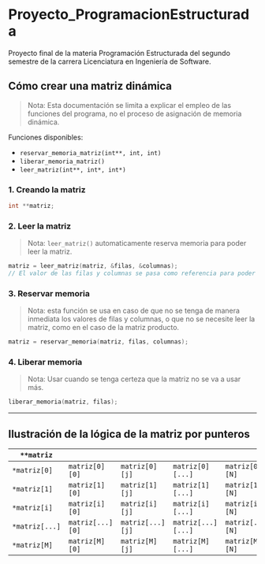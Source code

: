 # Proyecto_ProgramacionEstructurada
Proyecto final de la materia Programación Estructurada del segundo semestre de la carrera Licenciatura en Ingeniería de Software.

## Cómo crear una matriz dinámica
> Nota: Esta documentación se limita a explicar el empleo de las funciones del programa, no el proceso de asignación de memoria dinámica.
>

Funciones disponibles: 

- `reservar_memoria_matriz(int**, int, int)`
- `liberar_memoria_matriz()`
- `leer_matriz(int**, int*, int*)`

### 1. Creando la matriz
```c
int **matriz;
```
### 2. Leer la matriz
> Nota: `leer_matriz()` automaticamente reserva memoria para poder leer la matriz.
```c
matriz = leer_matriz(matriz, &filas, &columnas);
// El valor de las filas y columnas se pasa como referencia para poder ser usadas en funciones como imprimir matriz
```
### 3. Reservar memoria
> Nota: esta función se usa en caso de que no se tenga de manera inmediata los valores de filas y columnas, o que no se necesite leer la matriz, como en el caso de la matriz producto.

```c
matriz = reservar_memoria(matriz, filas, columnas);
```
### 4. Liberar memoria
> Nota: Usar cuando se tenga certeza que la matriz no se va a usar más.
```c
liberar_memoria(matriz, filas);
```
----
## Ilustración de la lógica de la matriz por punteros

| `**matriz`     |                  |                  |                  |                  |
| -------------- | ---------------- | ---------------- | ---------------- | ---------------- |
| `*matriz[0]`   | `matriz[0][0]`   | `matriz[0][j]`   | `matriz[0][...]`   | `matriz[0][N]`   |
| `*matriz[1]`   | `matriz[1][0]`   | `matriz[1][j]`   | `matriz[1][...]`   | `matriz[1][N]`   |
| `*matriz[i]`   | `matriz[i][0]`   | `matriz[i][j]`   | `matriz[i][...]`   | `matriz[i][N]`   |
| `*matriz[...]` | `matriz[...][0]` | `matriz[...][j]` | `matriz[...][...]` | `matriz[...][N]` |
| `*matriz[M]`   | `matriz[M][0]`   | `matriz[M][j]`   | `matriz[M][...]`   | `matriz[M][N]`   |